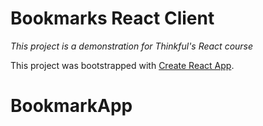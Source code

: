 # Bookmarks React Client
_This project is a demonstration for Thinkful's React course_

This project was bootstrapped with [Create React App](https://github.com/facebook/create-react-app).
# BookmarkApp
